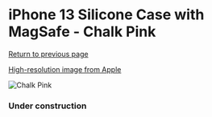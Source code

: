 # iPhone 13 Silicone Case with MagSafe - Chalk Pink

[Return to previous page](/iphone_13)

[High-resolution image from Apple](https://store.storeimages.cdn-apple.com/8756/as-images.apple.com/is/MM283?wid=4500&hei=4500&fmt=png)

<div style="width: 384px"><img src="/everypreview/MM283.png" alt="Chalk Pink"></div>

### Under construction
